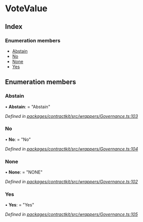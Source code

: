 # VoteValue

## Index

### Enumeration members

* [Abstain](_wrappers_governance_.votevalue.md#abstain)
* [No](_wrappers_governance_.votevalue.md#no)
* [None](_wrappers_governance_.votevalue.md#none)
* [Yes](_wrappers_governance_.votevalue.md#yes)

## Enumeration members

### Abstain

• **Abstain**: = "Abstain"

_Defined in_ [_packages/contractkit/src/wrappers/Governance.ts:103_](https://github.com/celo-org/celo-monorepo/blob/master/packages/contractkit/src/wrappers/Governance.ts#L103)

### No

• **No**: = "No"

_Defined in_ [_packages/contractkit/src/wrappers/Governance.ts:104_](https://github.com/celo-org/celo-monorepo/blob/master/packages/contractkit/src/wrappers/Governance.ts#L104)

### None

• **None**: = "NONE"

_Defined in_ [_packages/contractkit/src/wrappers/Governance.ts:102_](https://github.com/celo-org/celo-monorepo/blob/master/packages/contractkit/src/wrappers/Governance.ts#L102)

### Yes

• **Yes**: = "Yes"

_Defined in_ [_packages/contractkit/src/wrappers/Governance.ts:105_](https://github.com/celo-org/celo-monorepo/blob/master/packages/contractkit/src/wrappers/Governance.ts#L105)

